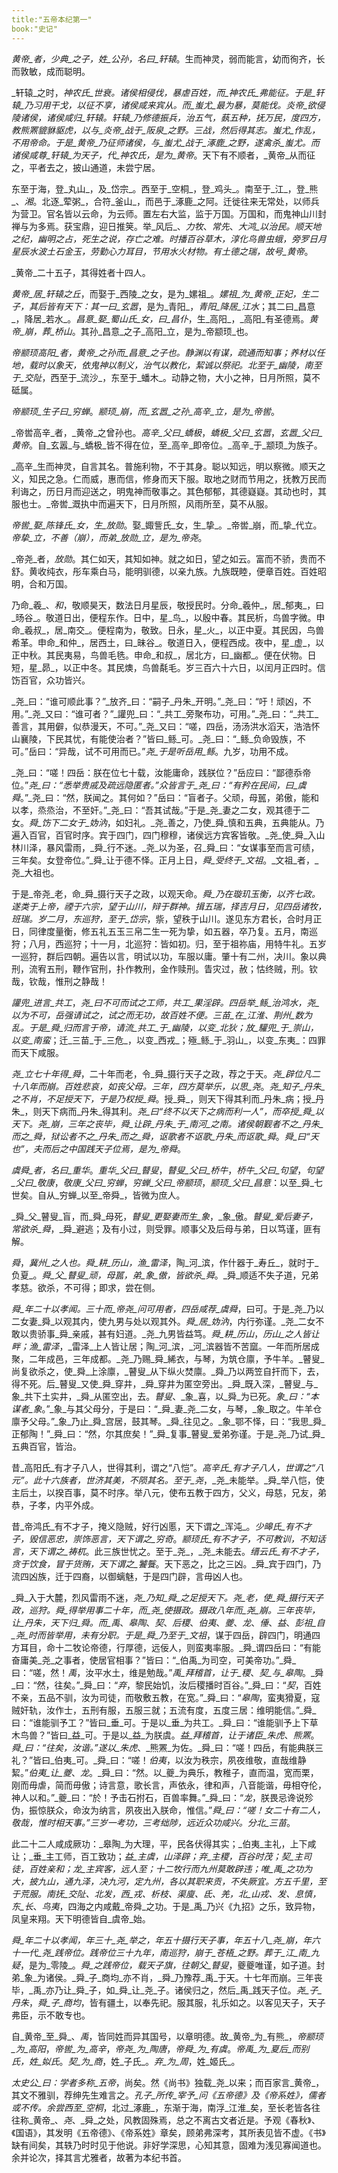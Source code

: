 ```yaml
---
title:"五帝本纪第一"
book:"史记"
---
```

_黄帝_者，_少典_之子，姓_公孙_，名曰_轩辕_。生而神灵，弱而能言，幼而徇齐，长而敦敏，成而聪明。

_轩辕_之时，_神农氏_世衰。诸侯相侵伐，暴虐百姓，而_神农氏_弗能征。于是_轩辕_乃习用干戈，以征不享，诸侯咸来宾从。而_蚩尤_最为暴，莫能伐。_炎帝_欲侵陵诸侯，诸侯咸归_轩辕_。_轩辕_乃修德振兵，治五气，蓺五种，抚万民，度四方，教熊罴貔貅䝙虎，以与_炎帝_战于_阪泉_之野。三战，然后得其志。_蚩尤_作乱，不用帝命。于是_黄帝_乃征师诸侯，与_蚩尤_战于_涿鹿_之野，遂禽杀_蚩尤_。而诸侯咸尊_轩辕_为天子，代_神农氏_，是为_黄帝_。天下有不顺者，_黄帝_从而征之，平者去之，披山通道，未尝宁居。

东至于海，登_丸山_，及_岱宗_。西至于_空桐_，登_鸡头_。南至于_江_，登_熊_、_湘_。北逐_荤粥_，合符_釜山_，而邑于_涿鹿_之阿。迁徙往来无常处，以师兵为营卫。官名皆以云命，为云师。置左右大监，监于万国。万国和，而鬼神山川封禅与为多焉。获宝鼎，迎日推䇲。举_风后_、_力牧_、_常先_、_大鸿_以治民。顺天地之纪，幽明之占，死生之说，存亡之难。时播百谷草木，淳化鸟兽虫蛾，旁罗日月星辰水波土石金玉，劳勤心力耳目，节用水火材物。有土德之瑞，故号_黄帝_。

_黄帝_二十五子，其得姓者十四人。

_黄帝_居_轩辕之丘_，而娶于_西陵_之女，是为_嫘祖_。_嫘祖_为_黄帝_正妃，生二子，其后皆有天下：其一曰_玄嚣_，是为_青阳_，_青阳_降居_江水_；其二曰_昌意_，降居_若水_。_昌意_娶_蜀山氏_女，曰_昌仆_，生_高阳_，_高阳_有圣德焉。_黄帝_崩，葬_桥山_。其孙_昌意_之子_高阳_立，是为_帝颛顼_也。

_帝颛顼高阳_者，_黄帝_之孙而_昌意_之子也。静渊以有谋，疏通而知事；养材以任地，载时以象天，依鬼神以制义，治气以教化，絜诚以祭祀。北至于_幽陵_，南至于_交阯_，西至于_流沙_，东至于_蟠木_。动静之物，大小之神，日月所照，莫不砥属。

_帝颛顼_生子曰_穷蝉_。_颛顼_崩，而_玄嚣_之孙_高辛_立，是为_帝喾_。

_帝喾高辛_者，_黄帝_之曾孙也。_高辛_父曰_蟜极_，_蟜极_父曰_玄嚣_，_玄嚣_父曰_黄帝_。自_玄嚣_与_蟜极_皆不得在位，至_高辛_即帝位。_高辛_于_颛顼_为族子。

_高辛_生而神灵，自言其名。普施利物，不于其身。聪以知远，明以察微。顺天之义，知民之急。仁而威，惠而信，修身而天下服。取地之财而节用之，抚教万民而利诲之，历日月而迎送之，明鬼神而敬事之。其色郁郁，其德嶷嶷。其动也时，其服也士。_帝喾_溉执中而遍天下，日月所照，风雨所至，莫不从服。

_帝喾_娶_陈锋氏_女，生_放勋_。娶_娵訾氏_女，生_挚_。_帝喾_崩，而_挚_代立。_帝挚_立，不善（崩），而弟_放勋_立，是为_帝尧_。

_帝尧_者，_放勋_。其仁如天，其知如神。就之如日，望之如云。富而不骄，贵而不舒。黄收纯衣，彤车乘白马，能明驯德，以亲九族。九族既睦，便章百姓。百姓昭明，合和万国。

乃命_羲_、_和_，敬顺昊天，数法日月星辰，敬授民时。分命_羲仲_，居_郁夷_，曰_旸谷_。敬道日出，便程东作。日中，星_鸟_，以殷中春。其民析，鸟兽字微。申命_羲叔_，居_南交_。便程南为，敬致。日永，星_火_，以正中夏。其民因，鸟兽希革。申命_和仲_，居西土，曰_昧谷_。敬道日入，便程西成。夜中，星_虚_，以正中秋。其民夷易，鸟兽毛毨。申命_和叔_，居北方，曰_幽都_。便在伏物。日短，星_昴_，以正中冬。其民燠，鸟兽氄毛。岁三百六十六日，以闰月正四时。信饬百官，众功皆兴。

_尧_曰：“谁可顺此事？”_放齐_曰：“嗣子_丹朱_开明。”_尧_曰：“吁！顽凶，不用。”_尧_又曰：“谁可者？”_讙兜_曰：“_共工_旁聚布功，可用。”_尧_曰：“_共工_善言，其用僻，似恭漫天，不可。”_尧_又曰：“嗟，四岳，汤汤洪水滔天，浩浩怀山襄陵，下民其忧，有能使治者？”皆曰_鲧_可。_尧_曰：“_鲧_负命毁族，不可。”岳曰：“异哉，试不可用而已。”_尧_于是听岳用_鲧_。九岁，功用不成。

_尧_曰：“嗟！四岳：朕在位七十载，汝能庸命，践朕位？”岳应曰：“鄙德忝帝位。”_尧_曰：“悉举贵戚及疏远隐匿者。”众皆言于_尧_曰：“有矜在民间，曰_虞舜_。”_尧_曰：“然，朕闻之。其何如？”岳曰：“盲者子。父顽，母嚚，弟傲，能和以孝，烝烝治，不至奸。”_尧_曰：“吾其试哉。”于是_尧_妻之二女，观其德于二女。_舜_饬下二女于_妫汭_，如妇礼。_尧_善之，乃使_舜_慎和五典，五典能从。乃遍入百官，百官时序。宾于四门，四门穆穆，诸侯远方宾客皆敬。_尧_使_舜_入山林川泽，暴风雷雨，_舜_行不迷。_尧_以为圣，召_舜_曰：“女谋事至而言可绩，三年矣。女登帝位。”_舜_让于德不怿。正月上日，_舜_受终于_文祖_。_文祖_者，_尧_大祖也。

于是_帝尧_老，命_舜_摄行天子之政，以观天命。_舜_乃在璇玑玉衡，以齐七政。遂类于上帝，禋于六宗，望于山川，辩于群神。揖五瑞，择吉月日，见四岳诸牧，班瑞。岁二月，东巡狩，至于_岱宗_，祡，望秩于山川。遂见东方君长，合时月正日，同律度量衡，修五礼五玉三帛二生一死为挚，如五器，卒乃复。五月，南巡狩；八月，西巡狩；十一月，北巡狩：皆如初。归，至于祖祢庙，用特牛礼。五岁一巡狩，群后四朝。遍告以言，明试以功，车服以庸。肇十有二州，决川。象以典刑，流宥五刑，鞭作官刑，扑作教刑，金作赎刑。眚灾过，赦；怙终贼，刑。钦哉，钦哉，惟刑之静哉！

_讙兜_进言_共工_，_尧_曰不可而试之工师，_共工_果淫辟。四岳举_鲧_治鸿水，_尧_以为不可，岳强请试之，试之而无功，故百姓不便。_三苗_在_江淮_、_荆州_数为乱。于是_舜_归而言于帝，请流_共工_于_幽陵_，以变_北狄_；放_驩兜_于_崇山_，以变_南蛮_；迁_三苗_于_三危_，以变_西戎_；殛_鲧_于_羽山_，以变_东夷_：四罪而天下咸服。

_尧_立七十年得_舜_，二十年而老，令_舜_摄行天子之政，荐之于天。_尧_辟位凡二十八年而崩。百姓悲哀，如丧父母。三年，四方莫举乐，以思_尧_。_尧_知子_丹朱_之不肖，不足授天下，于是乃权授_舜_。授_舜_，则天下得其利而_丹朱_病；授_丹朱_，则天下病而_丹朱_得其利。_尧_曰“终不以天下之病而利一人”，而卒授_舜_以天下。_尧_崩，三年之丧毕，_舜_让辟_丹朱_于_南河_之南。诸侯朝觐者不之_丹朱_而之_舜_，狱讼者不之_丹朱_而之_舜_，讴歌者不讴歌_丹朱_而讴歌_舜_。_舜_曰“天也”，夫而后之中国践天子位焉，是为_帝舜_。

_虞舜_者，名曰_重华_。_重华_父曰_瞽叟_，_瞽叟_父曰_桥牛_，_桥牛_父曰_句望_，_句望_父曰_敬康_，_敬康_父曰_穷蝉_，_穷蝉_父曰_帝颛顼_，_颛顼_父曰_昌意_：以至_舜_七世矣。自从_穷蝉_以至_帝舜_，皆微为庶人。

_舜_父_瞽叟_盲，而_舜_母死，_瞽叟_更娶妻而生_象_，_象_傲。_瞽叟_爱后妻子，常欲杀_舜_，_舜_避逃；及有小过，则受罪。顺事父及后母与弟，日以笃谨，匪有解。

_舜_，_冀州_之人也。_舜_耕_历山_，渔_雷泽_，陶_河_滨，作什器于_寿丘_，就时于_负夏_。_舜_父_瞽叟_顽，母嚚，弟_象_傲，皆欲杀_舜_。_舜_顺适不失子道，兄弟孝慈。欲杀，不可得；即求，尝在侧。

_舜_年二十以孝闻。三十而_帝尧_问可用者，四岳咸荐_虞舜_，曰可。于是_尧_乃以二女妻_舜_以观其内，使九男与处以观其外。_舜_居_妫汭_，内行弥谨。_尧_二女不敢以贵骄事_舜_亲戚，甚有妇道。_尧_九男皆益笃。_舜_耕_历山_，_历山_之人皆让畔；渔_雷泽_，_雷泽_上人皆让居；陶_河_滨，_河_滨器皆不苦窳。一年而所居成聚，二年成邑，三年成都。_尧_乃赐_舜_絺衣，与琴，为筑仓廪，予牛羊。_瞽叟_尚复欲杀之，使_舜_上涂廪，_瞽叟_从下纵火焚廪。_舜_乃以两笠自扞而下，去，得不死。后_瞽叟_又使_舜_穿井，_舜_穿井为匿空旁出。_舜_既入深，_瞽叟_与_象_共下土实井，_舜_从匿空出，去。_瞽叟_、_象_喜，以_舜_为已死。_象_曰：“本谋者_象_。”_象_与其父母分，于是曰：“_舜_妻_尧_二女，与琴，_象_取之。牛羊仓廪予父母。”_象_乃止_舜_宫居，鼓其琴。_舜_往见之。_象_鄂不怿，曰：“我思_舜_正郁陶！”_舜_曰：“然，尔其庶矣！”_舜_复事_瞽叟_爱弟弥谨。于是_尧_乃试_舜_五典百官，皆治。

昔_高阳氏_有才子八人，世得其利，谓之“八恺”。_高辛氏_有才子八人，世谓之“八元”。此十六族者，世济其美，不陨其名。至于_尧_，_尧_未能举。_舜_举八恺，使主后土，以揆百事，莫不时序。举八元，使布五教于四方，父义，母慈，兄友，弟恭，子孝，内平外成。

昔_帝鸿氏_有不才子，掩义隐贼，好行凶慝，天下谓之_浑沌_。_少暤氏_有不才子，毁信恶忠，崇饰恶言，天下谓之_穷奇_。_颛顼氏_有不才子，不可教训，不知话言，天下谓之_祷杌_。此三族世忧之。至于_尧_，_尧_未能去。_缙云氏_有不才子，贪于饮食，冒于货贿，天下谓之_饕餮_。天下恶之，比之三凶。_舜_宾于四门，乃流四凶族，迁于四裔，以御螭魅，于是四门辟，言毋凶人也。

_舜_入于大麓，烈风雷雨不迷，_尧_乃知_舜_之足授天下。_尧_老，使_舜_摄行天子政，巡狩。_舜_得举用事二十年，而_尧_使摄政。摄政八年而_尧_崩。三年丧毕，让_丹朱_，天下归_舜_。而_禹_、_皋陶_、_契_、_后稷_、_伯夷_、_夔_、_龙_、_倕_、_益_、_彭祖_自_尧_时而皆举用，未有分职。于是_舜_乃至于_文祖_，谋于四岳，辟四门，明通四方耳目，命十二牧论帝德，行厚德，远佞人，则蛮夷率服。_舜_谓四岳曰：“有能奋庸美_尧_之事者，使居官相事？”皆曰：“_伯禹_为司空，可美帝功。”_舜_曰：“嗟，然！_禹_，汝平水土，维是勉哉。”_禹_拜稽首，让于_稷_、_契_与_皋陶_。_舜_曰：“然，往矣。”_舜_曰：“_弃_，黎民始饥，汝后稷播时百谷。”_舜_曰：“_契_，百姓不亲，五品不驯，汝为司徒，而敬敷五教，在宽。”_舜_曰：“_皋陶_，蛮夷猾夏，寇贼奸轨，汝作士，五刑有服，五服三就；五流有度，五度三居：维明能信。”_舜_曰：“谁能驯予工？”皆曰_垂_可。于是以_垂_为共工。_舜_曰：“谁能驯予上下草木鸟兽？”皆曰_益_可。于是以_益_为朕虞。_益_拜稽首，让于诸臣_朱虎_、_熊罴_。_舜_曰：“往矣，汝谐。”遂以_朱虎_、_熊罴_为佐。_舜_曰：“嗟！四岳，有能典朕三礼？”皆曰_伯夷_可。_舜_曰：“嗟！_伯夷_，以汝为秩宗，夙夜维敬，直哉维静絜。”_伯夷_让_夔_、_龙_。_舜_曰：“然。以_夔_为典乐，教稚子，直而温，宽而栗，刚而毋虐，简而毋傲；诗言意，歌长言，声依永，律和声，八音能谐，毋相夺伦，神人以和。”_夔_曰：“於！予击石拊石，百兽率舞。”_舜_曰：“_龙_，朕畏忌谗说殄伪，振惊朕众，命汝为纳言，夙夜出入朕命，惟信。”_舜_曰：“嗟！女二十有二人，敬哉，惟时相天事。”三岁一考功，三考绌陟，远近众功咸兴。分北_三苗_。

此二十二人咸成厥功：_皋陶_为大理，平，民各伏得其实；_伯夷_主礼，上下咸让；_垂_主工师，百工致功；_益_主虞，山泽辟；_弃_主稷，百谷时茂；_契_主司徒，百姓亲和；_龙_主宾客，远人至；十二牧行而九州莫敢辟违；唯_禹_之功为大，披九山，通九泽，决九河，定九州，各以其职来贡，不失厥宜。方五千里，至于荒服。南抚_交阯_、_北发_，西_戎_、_析枝_、_渠廋_、_氐_、_羌_，北_山戎_、_发_、_息慎_，东_长_、_鸟夷_，四海之内咸戴_帝舜_之功。于是_禹_乃兴《九招》之乐，致异物，凤皇来翔。天下明德皆自_虞帝_始。

_舜_年二十以孝闻，年三十_尧_举之，年五十摄行天子事，年五十八_尧_崩，年六十一代_尧_践帝位。践帝位三十九年，南巡狩，崩于_苍梧_之野。葬于_江_南_九疑_，是为_零陵_。_舜_之践帝位，载天子旗，往朝父_瞽叟_，夔夔唯谨，如子道。封弟_象_为诸侯。_舜_子_商均_亦不肖，_舜_乃豫荐_禹_于天。十七年而崩。三年丧毕，_禹_亦乃让_舜_子，如_舜_让_尧_子。诸侯归之，然后_禹_践天子位。_尧_子_丹朱_，_舜_子_商均_，皆有疆土，以奉先祀。服其服，礼乐如之。以客见天子，天子弗臣，示不敢专也。

自_黄帝_至_舜_、_禹_，皆同姓而异其国号，以章明德。故_黄帝_为_有熊_，_帝颛顼_为_高阳_，_帝喾_为_高辛_，_帝尧_为_陶唐_，_帝舜_为_有虞_。_帝禹_为_夏后_而别氏，姓_姒氏_。_契_为_商_，姓_子氏_。_弃_为_周_，姓_姬氏_。

_太史公_曰：学者多称_五帝_，尚矣。然《尚书》独载_尧_以来；而百家言_黄帝_，其文不雅驯，荐绅先生难言之。_孔子_所传_宰予_问《五帝德》及《帝系姓》，儒者或不传。余尝西至_空桐_，北过_涿鹿_，东渐于海，南浮_江淮_矣，至长老皆各往往称_黄帝_、_尧_、_舜_之处，风教固殊焉，总之不离古文者近是。予观《春秋》、《国语》，其发明《五帝德》、《帝系姓》章矣，顾弟弗深考，其所表见皆不虚。《书》缺有间矣，其轶乃时时见于他说。非好学深思，心知其意，固难为浅见寡闻道也。余并论次，择其言尤雅者，故著为本纪书首。
